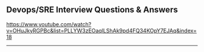 ##  Devops/SRE Interview Questions & Answers 
https://www.youtube.com/watch?v=OHuJkyRGPBc&list=PLLYW3zEOaqlLShAk9pd4FQ34KOpY7EJAq&index=18

-----------------------
